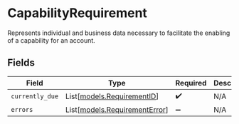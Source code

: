 # CapabilityRequirement

Represents individual and business data necessary to facilitate the enabling of a capability for an account.


## Fields

| Field                                                          | Type                                                           | Required                                                       | Description                                                    |
| -------------------------------------------------------------- | -------------------------------------------------------------- | -------------------------------------------------------------- | -------------------------------------------------------------- |
| `currently_due`                                                | List[[models.RequirementID](../models/requirementid.md)]       | :heavy_check_mark:                                             | N/A                                                            |
| `errors`                                                       | List[[models.RequirementError](../models/requirementerror.md)] | :heavy_minus_sign:                                             | N/A                                                            |